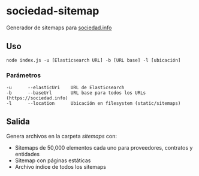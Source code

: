 # sociedad-sitemap

Generador de sitemaps para [sociedad.info](sociedad.info)

## Uso

```
node index.js -u [Elasticsearch URL] -b [URL base] -l [ubicación]
```

### Parámetros

```
-u      --elasticUri    URL de Elasticsearch
-b      --baseUrl       URL base para todos los URLs (https://sociedad.info)
-l      --location      Ubicación en filesystem (static/sitemaps)
```

## Salida

Genera archivos en la carpeta *sitemaps* con: 
- Sitemaps de 50,000 elementos cada uno para proveedores, contratos y entidades
- Sitemap con páginas estáticas
- Archivo índice de todos los sitemaps

